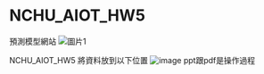 # NCHU_AIOT_HW5
預測模型網站
![圖片1](https://github.com/CiouQQ/NCHU_AIOT_HW5/assets/74865648/2ce905bd-1022-4461-9538-496f432fcd68)

NCHU_AIOT_HW5
將資料放到以下位置
![image](https://user-images.githubusercontent.com/74865648/209296325-75115e40-ee1c-4ddf-925e-9115627396ab.png)
ppt跟pdf是操作過程
